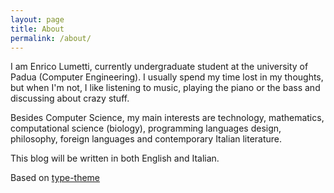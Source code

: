 ```yaml
---
layout: page
title: About
permalink: /about/
---
```

I am Enrico Lumetti, currently undergraduate student at the university of
Padua (Computer Engineering).
I usually spend my time lost in my thoughts, but when I'm not, I like listening
to music, playing the piano or the bass and discussing about crazy stuff.

Besides Computer Science, my main interests are technology, mathematics,
computational science (biology), programming languages design, philosophy,
foreign languages and contemporary Italian literature.

This blog will be written in both English and Italian.

Based on [type-theme](https://rohanchandra.github.io/project/type/)

